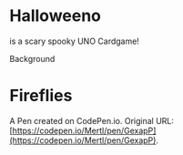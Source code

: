 # Halloweeno

is a scary spooky UNO Cardgame!

Background 
# Fireflies

A Pen created on CodePen.io. Original URL: [https://codepen.io/Mertl/pen/GexapP](https://codepen.io/Mertl/pen/GexapP).